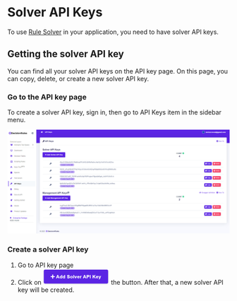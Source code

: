 # Solver API Keys

To use [Rule Solver](../rule-solver-api.md) in your application, you need to have solver API keys.

## Getting the solver API key

You can find all your solver API keys on the API key page. On this page, you can copy, delete, or create a new solver API key.

### Go to the API key page

To create a solver API key, sign in, then go to API Keys item in the sidebar menu.

![](../../.gitbook/assets/apikeys.PNG)

### Create a solver API key

1. Go to API key page
2. Click on ![](../../.gitbook/assets/addSolverApiKey2.PNG) the button. After that, a new solver API key will be created.
